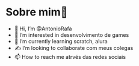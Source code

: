 # Sobre mim🤑
- 👋 Hi, I’m @AntonioRafa
- 👀 I’m interested in desenvolvimento de games
- 🌱 I’m currently learning scratch, alura
- ✍️ I’m looking to collaborate  com meus colegas
- 📫 How to reach me  atrvés das redes sociais

<!---
AntonioRafa/AntonioRafa is a ✨ special ✨ repository because its `README.md` (this file) appears on your GitHub profile.
You can click the Preview link to take a look at your changes.
--->
